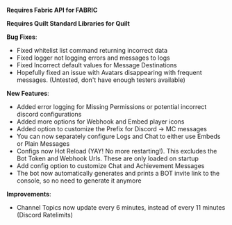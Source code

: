 **Requires Fabric API for FABRIC**

**Requires Quilt Standard Libraries for Quilt**

**Bug Fixes**:

* Fixed whitelist list command returning incorrect data
* Fixed logger not logging errors and messages to logs
* Fixed Incorrect default values for Message Destinations
* Hopefully fixed an issue with Avatars disappearing with frequent messages. (Untested, don't have enough testers available)

**New Features**:

* Added error logging for Missing Permissions or potential incorrect discord configurations
* Added more options for Webhook and Embed player icons
* Added option to customize the Prefix for Discord -> MC messages
* You can now separately configure Logs and Chat to either use Embeds or Plain Messages
* Configs now Hot Reload (YAY! No more restarting!). This excludes the Bot Token and Webhook Urls. These are only loaded on startup
* Add config option to customize Chat and Achievement Messages
* The bot now automatically generates and prints a BOT invite link to the console, so no need to generate it anymore

**Improvements**:

* Channel Topics now update every 6 minutes, instead of every 11 minutes (Discord Ratelimits)
